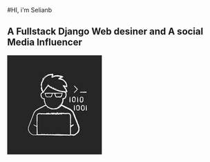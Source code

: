 #HI, i'm Selianb
## A Fullstack Django Web desiner and A social Media Influencer
![Selian](images/avatar.jpg)


